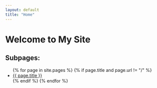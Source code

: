 ```yaml
---
layout: default
title: "Home"
---
```


# Welcome to My Site

<!-- <link rel="icon" type="image/x-icon" href="images/my-notion-face-customized.png"> -->

## Subpages:
<ul>
  {% for page in site.pages %}
    {% if page.title and page.url != "/" %}
      <li><a href="{{ page.url | relative_url }}">{{ page.title }}</a></li>
    {% endif %}
  {% endfor %}
</ul>
